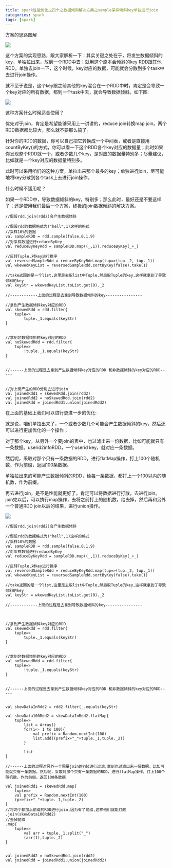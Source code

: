 ```yaml
---
title: spark性能优化之四十之数据倾斜解决方案之sample采样倾斜key单独进行join
categories: spark  
tags: [spark]
---
```



方案的思路图解

<!--more-->

![](http://ols7leonh.bkt.clouddn.com//assert/img/bigdata/spark从入门到精通_笔记/performance_data_skew_sample_key.png)



这个方案的实现思路，跟大家解析一下：其实关键之处在于，将发生数据倾斜的key，单独拉出来，放到一个RDD中去；就用这个原本会倾斜的key RDD跟其他RDD，单独去join一下，这个时候，key对应的数据，可能就会分散到多个task中去进行join操作。

就不至于说是，这个key跟之前其他的key混合在一个RDD中时，肯定是会导致一个key对应的所有数据，都到一个task中去，就会导致数据倾斜。如下图:

![](http://ols7leonh.bkt.clouddn.com//assert/img/bigdata/spark从入门到精通_笔记/performance_data_skew_sample_key2.png)


这种方案什么时候适合使用？

优先对于join，肯定是希望能够采用上一讲讲的，reduce join转换map join。两个RDD数据都比较大，那么就不要那么搞了。

针对你的RDD的数据，你可以自己把它转换成一个中间表，或者是直接用countByKey()的方式，你可以看一下这个RDD各个key对应的数据量；此时如果你发现整个RDD就一个，或者少数几个key，是对应的数据量特别多；尽量建议，比如就是一个key对应的数据量特别多。

此时可以采用咱们的这种方案，单拉出来那个最多的key；单独进行join，尽可能地将key分散到各个task上去进行join操作。

什么时候不适用呢？

如果一个RDD中，导致数据倾斜的key，特别多；那么此时，最好还是不要这样了；还是使用我们最后一个方案，终极的join数据倾斜的解决方案。



```
//假设rdd.join(rdd2)会产生数据倾斜

//假设rdd的数据格式为("hell",1)这样的格式
//采样10%的数据
val sampleRDD = rdd.sample(false,0.1,9)
//对采样数据进行reduceByKey
val reduceByKeyRdd = sampleRDD.map((_,1)).reduceByKey(_+_)

//反转Tuple,对key进行排序
val reversedSampleRdd = reduceByKeyRdd.map(tup=>(tup._2, tup._1))
val wkewedKeyList = reversedSampleRdd.sortByKey(false).take(1)

//take返回的是一个list,这里是去取list中Tuple,然后取Tuple的key,这样就拿到了导致倾斜的key
val keyStr = wkewedKeyList.toList.get(0)._2

//------------上面的过程是去拿到导致数据倾斜的key----------------

//拿到产生数据倾斜key对应的RDD
val skewedRdd = rdd.filter{
	tuple=>
		tuple._1.equals(keyStr)
}


//拿到非数据倾斜的key对应的RDD
val noSkewedRdd = rdd.filter{
	tuple=>
		!tuple._1.equals(keyStr)
}


//------上面的过程是去拿到产生数据倾斜key对应的RDD 和非数据倾斜的key对应的RDD-----


//对上面产生的RDD分别去进行join
val joinedRdd1 = skewedRdd.join(rdd2)
val joinedRdd2 = noSkewedRdd.join(rdd2)
val joinedRdd = joinedRdd1.union(joinedRdd2)

```


在上面的基础上我们可以进行更进一步的优化:


就是说，咱们单拉出来了，一个或者少数几个可能会产生数据倾斜的key，然后还可以进行更加优化的一个操作；

对于那个key，从另外一个要join的表中，也过滤出来一份数据，比如可能就只有一条数据。userid2infoRDD，一个userid key，就对应一条数据。

然后呢，采取对那个只有一条数据的RDD，进行flatMap操作，打上100个随机数，作为前缀，返回100条数据。

单独拉出来的可能产生数据倾斜的RDD，给每一条数据，都打上一个100以内的随机数，作为前缀。

再去进行join，是不是性能就更好了。肯定可以将数据进行打散，去进行join。join完以后，可以执行map操作，去将之前打上的随机数，给去掉，然后再和另外一个普通RDD join以后的结果，进行union操作。


![](http://ols7leonh.bkt.clouddn.com//assert/img/bigdata/spark从入门到精通_笔记/performance_data_skew_sample_key3.png)



```
//假设rdd.join(rdd2)会产生数据倾斜

//假设rdd的数据格式为("hell",1)这样的格式
//采样10%的数据
val sampleRDD = rdd.sample(false,0.1,9)
//对采样数据进行reduceByKey
val reduceByKeyRdd = sampleRDD.map((_,1)).reduceByKey(_+_)

//反转Tuple,对key进行排序
val reversedSampleRdd = reduceByKeyRdd.map(tup=>(tup._2, tup._1))
val wkewedKeyList = reversedSampleRdd.sortByKey(false).take(1)

//take返回的是一个list,这里是去取list中Tuple,然后取Tuple的key,这样就拿到了导致倾斜的key
val keyStr = wkewedKeyList.toList.get(0)._2

//------------上面的过程是去拿到导致数据倾斜的key----------------



//拿到产生数据倾斜key对应的RDD
val skewedRdd = rdd.filter{
	tuple=>
		tuple._1.equals(keyStr)
}


//拿到非数据倾斜的key对应的RDD
val noSkewedRdd = rdd.filter{
	tuple=>
		!tuple._1.equals(keyStr)
}


//------上面的过程是去拿到产生数据倾斜key对应的RDD 和非数据倾斜的key对应的RDD-----


val skewDataInRdd2 = rdd2.filter(_.equals(keyStr)

val skewData100Rdd2 = skewDataInRdd2.flatMap{
	tuple=>
		list = Array()
		for(i<- 1 to 100){
			val prefix = Random.nextInt(100)
			list.add((prefix+"_"+tuple._1,tuple._2))
		}
		
		list
}

//------上面的过程对另外一个需要join的rdd进行过滤,拿到也过滤出来一份数据，比如可能就只有一条数据。然后呢，采取对那个只有一条数据的RDD，进行flatMap操作，打上100个随机数，作为前缀，返回100条数据

val joinedRdd1 = skewedRdd.map{
	tuple=>
	val prefix = Random.nextInt(100)
	(prefix+"_"+tuple._1,tuple._2)
}
//将两个都加上前缀的RDD进行join,因为有了前缀,这样他们就能打散
.join(skewData100Rdd2)
//去掉前缀
.map{
	tuple=>
		val arr = tuple._1.split("_")
		(arr(1),tuple._2)
}


val joinedRdd2 = noSkewedRdd.join(rdd2)
val joinedRdd = joinedRdd1.union(joinedRdd2)


```
